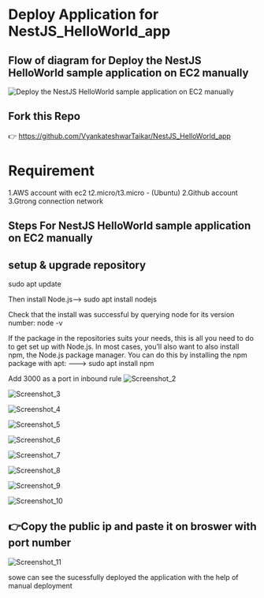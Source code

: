 # Deploy Application for NestJS_HelloWorld_app

## Flow of diagram for Deploy the NestJS HelloWorld sample application on EC2 manually
![Deploy the NestJS HelloWorld sample application on EC2 manually](https://github.com/VyankateshwarTaikar/NestJS_HelloWorld_app/assets/102132721/1044e40f-a965-421a-a9ef-054f55d84b27) 


## Fork this Repo 
👉 https://github.com/VyankateshwarTaikar/NestJS_HelloWorld_app

# Requirement 
1.AWS account with ec2 t2.micro/t3.micro - (Ubuntu)
2.Github account
3.Gtrong connection network

## Steps For NestJS HelloWorld sample application on EC2 manually 

## setup & upgrade repository
    
 sudo apt update 

 Then install Node.js-->   sudo apt install nodejs

 Check that the install was successful by querying node for its version number:   node -v

 If the package in the repositories suits your needs, this is all you need to do to get set up with Node.js. In most cases, you’ll also want to also install npm, the Node.js package manager. You can do this by installing the npm package with apt:    ---> sudo apt install npm

Add 3000 as a port in inbound rule 
![Screenshot_2](https://github.com/VyankateshwarTaikar/NestJS_HelloWorld_app/assets/102132721/c3760f6f-243e-43fd-8e7f-e7ceac4bec1d)

![Screenshot_3](https://github.com/VyankateshwarTaikar/NestJS_HelloWorld_app/assets/102132721/74a35e39-7406-4ff1-b5b0-bb1304f164e4)

![Screenshot_4](https://github.com/VyankateshwarTaikar/NestJS_HelloWorld_app/assets/102132721/fe7ecd1d-0929-4645-b046-0476357a8d8b) 

![Screenshot_5](https://github.com/VyankateshwarTaikar/NestJS_HelloWorld_app/assets/102132721/162c3b31-d6ea-49bb-8cb4-d64c139323be) 

![Screenshot_6](https://github.com/VyankateshwarTaikar/NestJS_HelloWorld_app/assets/102132721/74589781-30eb-4106-b083-ca24d0f06685) 

![Screenshot_7](https://github.com/VyankateshwarTaikar/NestJS_HelloWorld_app/assets/102132721/932983e3-b571-472a-aa09-522c61295ff7) 

![Screenshot_8](https://github.com/VyankateshwarTaikar/NestJS_HelloWorld_app/assets/102132721/d5f418c1-148b-407f-abc4-557d43c4067a) 

![Screenshot_9](https://github.com/VyankateshwarTaikar/NestJS_HelloWorld_app/assets/102132721/7383105a-b6a7-4cf0-90bf-c6cc8e63c495) 

![Screenshot_10](https://github.com/VyankateshwarTaikar/NestJS_HelloWorld_app/assets/102132721/8b8fe0e9-086c-43b9-bdbb-de430d787ef1)

## 👉Copy the public ip and paste it on broswer with port number

![Screenshot_11](https://github.com/VyankateshwarTaikar/NestJS_HelloWorld_app/assets/102132721/3a4c9726-38f2-49c6-bd25-6dea488ae461) 

sowe can see the sucessfully deployed the application  with the help of manual deployment 


